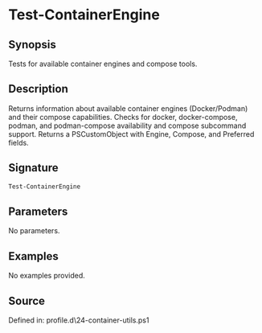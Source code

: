 # Test-ContainerEngine

## Synopsis

Tests for available container engines and compose tools.

## Description

Returns information about available container engines (Docker/Podman) and their compose capabilities.
    Checks for docker, docker-compose, podman, and podman-compose availability and compose subcommand support.
    Returns a PSCustomObject with Engine, Compose, and Preferred fields.

## Signature

```powershell
Test-ContainerEngine
```

## Parameters

No parameters.

## Examples

No examples provided.

## Source

Defined in: profile.d\24-container-utils.ps1
